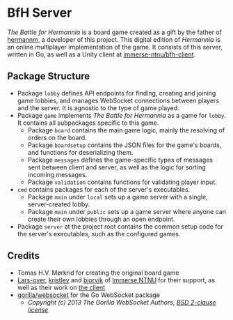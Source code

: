 # BfH Server

_The Battle for Hermannia_ is a board game created as a gift by the father of [hermannm](https://github.com/hermannm), a developer of this project. This digital edition of _Hermannia_ is an online multiplayer implementation of the game. It consists of this server, written in Go, as well as a Unity client at [immerse-ntnu/bfh-client](https://github.com/immerse-ntnu/bfh-client).

## Package Structure

- Package `lobby` defines API endpoints for finding, creating and joining game lobbies, and manages WebSocket connections between players and the server. It is agnostic to the type of game played.
- Package `game` implements _The Battle for Hermannia_ as a game for `lobby`. It contains all subpackages specific to this game.
  - Package `board` contains the main game logic, mainly the resolving of orders on the board.
  - Package `boardsetup` contains the JSON files for the game's boards, and functions for deserializing them.
  - Package `messages` defines the game-specific types of messages sent between client and server, as well as the logic for sorting incoming messages.
  - Package `validation` contains functions for validating player input.
- `cmd` contains packages for each of the server's executables.
  - Package `main` under `local` sets up a game server with a single, server-created lobby.
  - Package `main` under `public` sets up a game server where anyone can create their own lobbies through an open endpoint.
- Package `server` at the project root contains the common setup code for the server's executables, such as the configured games.

## Credits

- Tomas H.V. Mørkrid for creating the original board game
- [Lars-over](https://github.com/Lars-over), [kristley](https://github.com/kristley) and [bjorvik](https://github.com/bjorvik) of [Immerse NTNU](https://github.com/immerse-ntnu) for their support, as well as their work on [the client](https://github.com/immerse-ntnu/bfh-client)
- [gorilla/websocket](https://github.com/gorilla/websocket) for the Go WebSocket package
  - _Copyright (c) 2013 The Gorilla WebSocket Authors, [BSD 2-clause license](https://github.com/gorilla/websocket/blob/master/LICENSE)_

